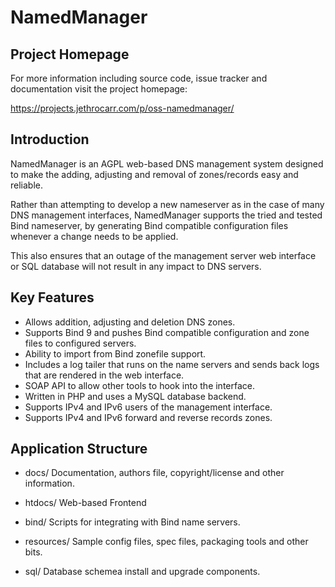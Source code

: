 # NamedManager

## Project Homepage

For more information including source code, issue tracker and documentation
visit the project homepage:

https://projects.jethrocarr.com/p/oss-namedmanager/


## Introduction

NamedManager is an AGPL web-based DNS management system designed to make the
adding, adjusting and removal of zones/records easy and reliable.

Rather than attempting to develop a new nameserver as in the case of many DNS
management interfaces, NamedManager supports the tried and tested Bind
nameserver, by generating Bind compatible configuration files whenever a change
needs to be applied.

This also ensures that an outage of the management server web interface or SQL
database will not result in any impact to DNS servers.


## Key Features

* Allows addition, adjusting and deletion DNS zones.
* Supports Bind 9 and pushes Bind compatible configuration and zone files to configured servers.
* Ability to import from Bind zonefile support.
* Includes a log tailer that runs on the name servers and sends back logs that are rendered in the web interface.
* SOAP API to allow other tools to hook into the interface.
* Written in PHP and uses a MySQL database backend.
* Supports IPv4 and IPv6 users of the management interface.
* Supports IPv4 and IPv6 forward and reverse records zones.


## Application Structure

* docs/
	Documentation, authors file, copyright/license and other information.

* htdocs/
	Web-based Frontend

* bind/
	Scripts for integrating with Bind name servers.

* resources/
	Sample config files, spec files, packaging tools and other bits.

* sql/
	Database schemea install and upgrade components.


